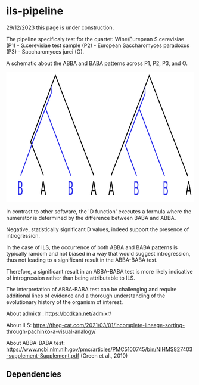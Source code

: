# ils-pipeline

29/12/2023 this page is under construction.

The pipeline specificaly test for the quartet: Wine/Eurepean S.cerevisiae (P1) -   S.cerevisiae test sample (P2) - European Saccharomyces paradoxus (P3) - Saccharomyces jurei (O).

A schematic about the ABBA and BABA patterns across P1, P2, P3, and O.

<p align="center">
  <img src="https://github.com/nicolo-tellini/ils-pipeline/blob/main/img/abba-baba-github.png" width="1000" height="350"/> 
</p>


In contrast to other software, the 'D function' executes a formula where the numerator is determined by the difference between BABA and ABBA.

Negative, statistically significant D values, indeed support the presence of introgression.

In the case of ILS, the occurrence of both ABBA and BABA patterns is typically random and not biased in a way that would suggest introgression, thus not leading to a significant result in the ABBA-BABA test.

Therefore, a significant result in an ABBA-BABA test is more likely indicative of introgression rather than being attributable to ILS.

The interpretation of ABBA-BABA test can be challenging and require additional lines of evidence and a thorough understanding of the evolutionary history of the organism of interest. 

About admixtr : https://bodkan.net/admixr/

About ILS: https://theg-cat.com/2021/03/01/incomplete-lineage-sorting-through-pachinko-a-visual-analogy/

About ABBA-BABA test: https://www.ncbi.nlm.nih.gov/pmc/articles/PMC5100745/bin/NIHMS827403-supplement-Supplement.pdf (Green et al., 2010)

## Dependencies
